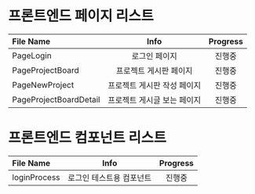 # 프론트엔드 페이지 리스트
|File Name                 	|Info  	                |Progress       |
|:--                        |:--:     		        |:--:           |
|PageLogin                  |로그인 페이지           |진행중         |
|PageProjectBoard           |프로젝트 게시판 페이지   |진행중         |
|PageNewProject             |프로젝트 게시판 작성 페이지   |진행중         |
|PageProjectBoardDetail     |프로젝트 게시글 보는 페이지   |진행중         |

# 프론트엔드 컴포넌트 리스트
|File Name                 	|Info  	                |Progress       |
|:--                        |:--:     		        |:--:           |
|loginProcess               |로그인 테스트용 컴포넌트 |진행중          |